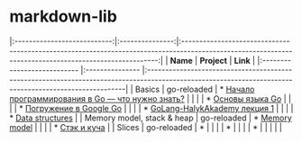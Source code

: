 # markdown-lib

|:---------------------------:|:---------------:|:-----------------------------------------------------------------------------------------------------------------------------------------------------:|
|    **Name**                 |   **Project**   |                                                         **Link**                                                                                      |
|:--------------------------- |:--------------- |:------------------------------------------------------------------------------------------------------------------------------------------------------|
|   Basics                    |   go-reloaded   | * [Начало программирования в Go — что нужно знать?](https://golangify.com/go-beginning)                                                               |
|                             |                 | * [Основы языка Go](https://metanit.com/go/tutorial/2.1.php)                                                                                          |
|                             |                 | * [Погружение в Google Go](https://www.youtube.com/playlistlist=PLBOo6DBmP5V9CAXxxl6EZxZpMmT_4ZOca)                                                   |
|                             |                 | * [GoLang-HalykAkademy лекция 1](https://aitube.kz/video?id=8b93f9e3-cdd2-43c1-a449-a207c69d39bb&playlistId=c6cd0a6e-f01e-42ca-9cba-c776ef95ec26)     |
|                             |                 | * [Data structures](https://drive.google.com/file/d/1N2fnD9HpmuR0Buoz8neAd95CtAuPduzw/view?usp=sharing)                                               |
| Memory model, stack & heap  |   go-reloaded   | * [Memory model](https://drive.google.com/file/d/1Vh1rI_KkRxFkTzGWJlcMbhLy2dDZfvns/view?usp=sharing)                                                  |
|                             |                 | * [Стэк и куча](https://www.youtube.com/watch?v=O-TvywJfo1I)                                                                                          |
| Slices                      |   go-reloaded   | * [](https://golang-blog.blogspot.com/2019/06/go-specification-slice-expressions.html)                                                                |
|                             |                 | * [](https://metanit.com/go/tutorial/2.13.php)                                                                                                        |
|                             |                 | * [](https://golangify.com/slice-array)                                                                                                               |
|                             |                 |                                                                                                                                                       |